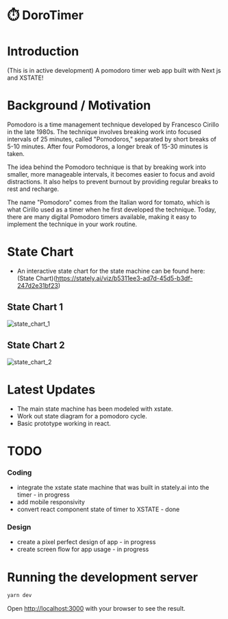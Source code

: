 # ⏱️ DoroTimer
#  Introduction
(This is in active development) A pomodoro timer web app built with Next js and XSTATE! 

# Background / Motivation
Pomodoro is a time management technique developed by Francesco Cirillo in the late 1980s. The technique involves breaking work into focused intervals of 25 minutes, called "Pomodoros," separated by short breaks of 5-10 minutes. After four Pomodoros, a longer break of 15-30 minutes is taken.

The idea behind the Pomodoro technique is that by breaking work into smaller, more manageable intervals, it becomes easier to focus and avoid distractions. It also helps to prevent burnout by providing regular breaks to rest and recharge.

The name "Pomodoro" comes from the Italian word for tomato, which is what Cirillo used as a timer when he first developed the technique. Today, there are many digital Pomodoro timers available, making it easy to implement the technique in your work routine.

# State Chart
- An interactive state chart for the state machine can be found here: (State Chart)(https://stately.ai/viz/b5311ee3-ad7d-45d5-b3df-247d2e31bf23)
## State Chart 1

![state_chart_1](https://user-images.githubusercontent.com/33190221/235471827-028b006c-bc4a-4020-b4d6-b0a803e9b405.png)
## State Chart 2
![state_chart_2](https://user-images.githubusercontent.com/33190221/235472190-231cc4f8-8bb9-4094-8d67-c71edfe94e24.png)

# Latest Updates
- The main state machine has been modeled with xstate.
- Work out state diagram for a pomodoro cycle.
- Basic prototype working in react.

# TODO
### Coding
- integrate the xstate state machine that was built in stately.ai into the timer - in progress
- add mobile responsivity
- convert react component state of timer to XSTATE - done

### Design
- create a pixel perfect design of app - in progress
- create screen flow for app usage - in progress

# Running the development server

```bash
yarn dev
```

Open [http://localhost:3000](http://localhost:3000) with your browser to see the result.
